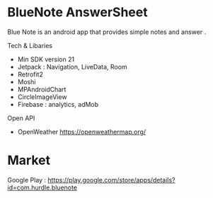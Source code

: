 # BlueNote AnswerSheet

Blue Note is an android app that provides simple notes and answer .

Tech & Libaries 
- Min SDK version 21 
- Jetpack : Navigation, LiveData, Room
- Retrofit2
- Moshi
- MPAndroidChart
- CircleImageView
- Firebase : analytics, adMob

Open API
- OpenWeather https://openweathermap.org/

# Market
Google Play : https://play.google.com/store/apps/details?id=com.hurdle.bluenote
